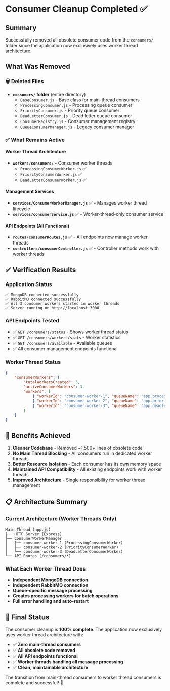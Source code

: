# Consumer Cleanup Completed ✅

## Summary

Successfully removed all obsolete consumer code from the `consumers/` folder since the application now exclusively uses worker thread architecture.

## What Was Removed

### 🗑️ Deleted Files

-   **`consumers/` folder** (entire directory)
    -   `BaseConsumer.js` - Base class for main-thread consumers
    -   `ProcessingConsumer.js` - Processing queue consumer
    -   `PriorityConsumer.js` - Priority queue consumer
    -   `DeadLetterConsumer.js` - Dead letter queue consumer
    -   `ConsumerRegistry.js` - Consumer management registry
    -   `QueueConsumerManager.js` - Legacy consumer manager

### ✅ What Remains Active

#### Worker Thread Architecture

-   **`workers/consumers/`** - Consumer worker threads
    -   `ProcessingConsumerWorker.js` ✅
    -   `PriorityConsumerWorker.js` ✅
    -   `DeadLetterConsumerWorker.js` ✅

#### Management Services

-   **`services/ConsumerWorkerManager.js`** ✅ - Manages worker thread lifecycle
-   **`services/consumerService.js`** ✅ - Worker-thread-only consumer service

#### API Endpoints (All Functional)

-   **`routes/consumerRoutes.js`** ✅ - All endpoints now manage worker threads
-   **`controllers/consumerController.js`** ✅ - Controller methods work with worker threads

## ✅ Verification Results

### Application Status

```
✅ MongoDB connected successfully
✅ RabbitMQ connected successfully
✅ All 3 consumer workers started in worker threads
✅ Server running on http://localhost:3000
```

### API Endpoints Tested

-   ✅ `GET /consumers/status` - Shows worker thread status
-   ✅ `GET /consumers/workers/stats` - Worker statistics
-   ✅ `GET /consumers/available` - Available queues
-   ✅ All consumer management endpoints functional

### Worker Thread Status

```json
{
    "consumerWorkers": {
        "totalWorkersCreated": 3,
        "activeConsumerWorkers": 3,
        "workers": [
            { "workerId": "consumer-worker-1", "queueName": "app.processing.queue" },
            { "workerId": "consumer-worker-2", "queueName": "app.priority.queue" },
            { "workerId": "consumer-worker-3", "queueName": "app.deadletter.queue" }
        ]
    }
}
```

## 🎯 Benefits Achieved

1. **Cleaner Codebase** - Removed ~1,500+ lines of obsolete code
2. **No Main Thread Blocking** - All consumers run in dedicated worker threads
3. **Better Resource Isolation** - Each consumer has its own memory space
4. **Maintained API Compatibility** - All existing endpoints work with worker threads
5. **Improved Architecture** - Single responsibility for worker thread management

## 📋 Architecture Summary

### Current Architecture (Worker Threads Only)

```
Main Thread (app.js)
├── HTTP Server (Express)
├── ConsumerWorkerManager
│   ├── consumer-worker-1 (ProcessingConsumerWorker)
│   ├── consumer-worker-2 (PriorityConsumerWorker)
│   └── consumer-worker-3 (DeadLetterConsumerWorker)
└── API Routes (/consumers/*)
```

### What Each Worker Thread Does

-   **Independent MongoDB connection**
-   **Independent RabbitMQ connection**
-   **Queue-specific message processing**
-   **Creates processing workers for batch operations**
-   **Full error handling and auto-restart**

## 🚀 Final Status

The consumer cleanup is **100% complete**. The application now exclusively uses worker thread architecture with:

-   ✅ **Zero main-thread consumers**
-   ✅ **All obsolete code removed**
-   ✅ **All API endpoints functional**
-   ✅ **Worker threads handling all message processing**
-   ✅ **Clean, maintainable architecture**

The transition from main-thread consumers to worker thread consumers is complete and successful! 🎉
